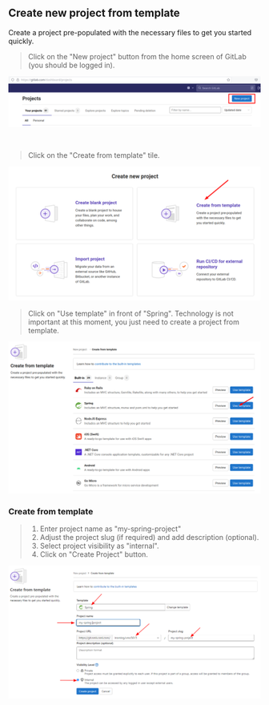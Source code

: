 ## Create new project from template

Create a project pre-populated with the necessary files to get you started quickly.

> Click on the "New project" button from the home screen of GitLab (you should be logged in).


![](/imgs/new-project.png)

<br>

> Click on the "Create from template" tile.

![](/imgs/new-project-template-1.png)
<br>

> Click on "Use template" in front of "Spring". Technology is not important at this moment, you just need to create a project from template.

![](/imgs/new-project-template-2.png)

### Create from template
> 1. Enter project name as "my-spring-project"
> 2. Adjust the project slug (if required) and add description (optional). 
> 3. Select project visibility as "internal".
> 4. Click on "Create Project" button.

![](/imgs/new-project-template-3.png)

<br>
